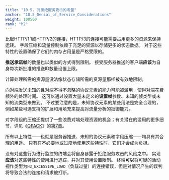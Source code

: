 ```yaml
---
title: "10.5. 对拒绝服务攻击的考量"
anchor: "10.5_Denial_of_Service_Considerations"
weight: 100500
rank: "h2"
---
```


比起HTTP/1.1或HTTP/2的连接，HTTP/3的连接可能需要占用更多的资源来保持运转。
字段压缩和流量控制依赖于充足的资源以存储更多的状态数据。
对于这些特性的设置确保了它们的内存占用量是严格受限的。

**推送承诺帧**的数量也以类似的方式得到限制。
接受服务器推送的客户端**应该**为自身每次新批准的推送ID数量设置上限。

计算处理所需的资源量没法像状态存储所需的资源量那样被有效地限制。

向对端发送未知的且对端不得不忽略的协议元素的能力可能被滥用，使得对端花费额外的处理时间。
这可以通过设置大量未定义的**设置帧**参数、未知的帧类型或未知的流类型来做到。
不过要注意的是，未知协议元素的某些用法是完全合理的，例如某些可选支持的扩展和用填充来提高对流量分析的抵御能力。

对字段组的压缩还提供了一些浪费对端处理资源的机会；有关潜在的滥用的更多细节，详见《[QPACK]()》的[第7章]()。

所有以上特性——也就是服务器推送、未知的协议元素和字段压缩——均具有其合理的用途。
只有在不必要地或过度地使用这些特性时，它们才会成为负担。

没有对这些行为进行监控的终端会将自身暴露于拒绝服务攻击的风险之中。
实现**应该**对这些特性的使用进行追踪，并对其使用设置限制。
终端**可以**将可疑的活动视作类型为`H3_EXCESSIVE_LOAD`（负载过量）的连接错误，但是对情况产生的误判将导致合法的连接和请求被打断。
